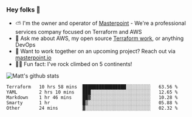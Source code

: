 

### Hey folks 👋

- ⛅️ I'm the owner and operator of [Masterpoint](https://masterpoint.io) - We're a professional services company focused on Terraform and AWS
- 💬 Ask me about AWS, my open source [Terraform work](https://github.com/masterpointio?q=terraform&type=&language=hcl), or anything DevOps
- 🔨 Want to work together on an upcoming project? Reach out via [masterpoint.io](https://masterpoint.io)
- 🧗‍♂️ Fun fact: I've rock climbed on 5 continents! 


![Matt's github stats](https://github-readme-stats.vercel.app/api?username=Gowiem&count_private=true&theme=cobalt&show_icons=true)

<!--START_SECTION:waka-->
```text
Terraform   10 hrs 58 mins  ████████████████░░░░░░░░░   63.56 % 
YAML        2 hrs 10 mins   ███░░░░░░░░░░░░░░░░░░░░░░   12.65 % 
Markdown    1 hr 46 mins    ██▓░░░░░░░░░░░░░░░░░░░░░░   10.28 % 
Smarty      1 hr            █▒░░░░░░░░░░░░░░░░░░░░░░░   05.88 % 
Other       24 mins         ▓░░░░░░░░░░░░░░░░░░░░░░░░   02.32 % 
```
<!--END_SECTION:waka-->
